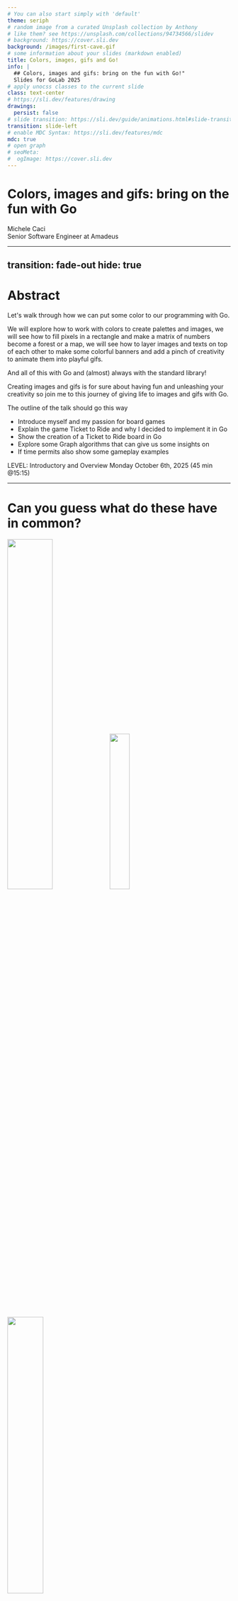```yaml
---
# You can also start simply with 'default'
theme: seriph
# random image from a curated Unsplash collection by Anthony
# like them? see https://unsplash.com/collections/94734566/slidev
# background: https://cover.sli.dev
background: /images/first-cave.gif
# some information about your slides (markdown enabled)
title: Colors, images, gifs and Go!
info: |
  ## Colors, images and gifs: bring on the fun with Go!"
  Slides for GoLab 2025
# apply unocss classes to the current slide
class: text-center
# https://sli.dev/features/drawing
drawings:
  persist: false
# slide transition: https://sli.dev/guide/animations.html#slide-transitions
transition: slide-left
# enable MDC Syntax: https://sli.dev/features/mdc
mdc: true
# open graph
# seoMeta:
#  ogImage: https://cover.sli.dev
---
```


# Colors, images and gifs: bring on the fun with Go

<div class="absolute bottom-10 text-left">
    <div>Michele Caci</div>
    <div>Senior Software Engineer at Amadeus</div>
    <div class="flex m-0 gap-1">
      <a href="https://github.com/mcaci" target="_blank" alt="Michele's GitHub" title="Michele's GitHub"
        class="text-xl slidev-icon-btn opacity-50 !border-none !hover:text-white">
        <carbon-logo-github />
      </a>
      <a href="https://www.linkedin.com/in/michele-caci-47770132/" target="_blank" alt="Michele's Linkedin" title="Michele's Linkedin"
        class="text-xl slidev-icon-btn opacity-50 !border-none !hover:text-white">
        <carbon-logo-linkedin />
      </a>
    </div>
</div>

<!-- Hi everyone and thank you for joining.
Today I want to offer you a break from all the seriousness of the day
and deep dive into a relaxing and fun moment where you'll get the tools to create some beautiful art in Go
 -->

---
transition: fade-out
hide: true
---

# Abstract

<!-- layout: image-right -->

Let's walk through how we can put some color to our programming with Go.

We will explore how to work with colors to create palettes and images, we will see how to fill pixels in a rectangle and make a matrix of numbers become a forest or a map, we will see how to layer images and texts on top of each other to make some colorful banners and add a pinch of creativity to animate them into playful gifs.

And all of this with Go and (almost) always with the standard library!

Creating images and gifs is for sure about having fun and unleashing your creativity so join me to this journey of giving life to images and gifs with Go.

The outline of the talk should go this way

- Introduce myself and my passion for board games
- Explain the game Ticket to Ride and why I decided to implement it in Go
- Show the creation of a Ticket to Ride board in Go
- Explore some Graph algorithms that can give us some insights on
- If time permits also show some gameplay examples

LEVEL: Introductory and Overview
Monday October 6th, 2025 (45 min @15:15)

---

# Can you guess what do these have in common?

<img src="/images/actual-cave-with-sand.png" class="absolute top-25 left-20" style="width: 45%; height: auto;"/>
<img src="/images/bgGradient.png" class="absolute bottom-5 left-40" style="width: 30%; height: auto;"/>
<img src="/images/game_of_life.gif" class="absolute bottom-10 right-5" style="width: 40%; height: auto;"/>

<!-- Having an idea of the topic of the day,
I can guess you can guess what do these images and gifs have in common-->

---
layout: lblue-fact
---

They are all made in Go

<!-- And the answer is straightforward, they are all made in Go -->

---
layout: fact
---

# ⚠️ Disclaimer

<v-click>
Most of the images you are about to see are made in Go

[golab25](https://github.com/mcaci/golab25-ColorsGifsGo-slides/tree/main/src/go) - [adventOfCode](https://github.com/mcaci/adventOfCode) - [gopherconeu23](https://github.com/mcaci/gopherconeu23img)
</v-click>

<!--
Bow, I need to give you a disclaimer here.

Most of the images you are about to see are made in Go.

And as I will share the slides later, these links are the places where you want to have a look for the Go code that generated them.

And I'm sure that for a couple of them you'll get some nice surprises.
-->

---
layout: intro
---

# 👋 Hello

Who am I?

- I'm Michele
- I use Go at work to support the logging middleware (Splunk) of Amadeus
- My hobbies include languages, board games and making silly GIFs with Go

<br/>

<img v-click src="/images/micheleRomeo.jpg" class="absolute top-15 right-15" style="width: 30%; height: auto;"/>
<arrow v-after x1="800" y1="325" x2="825" y2="250" color="#F00" width="1" arrowSize="1" />
<p v-after class="absolute bottom-50 right-46 opacity-100 transform -rotate-10" color="#F00">me</p>
<p v-click class="absolute bottom-55 right-46 opacity-100 transform -rotate-10" color="#F00">young</p>
<p v-after class="absolute top-25 right-100 opacity-100 transform -rotate-20" color="#F00">actual me</p>
<arrow v-after x1="580" y1="125" x2="640" y2="130" color="#F00" width="1" arrowSize="1" />

<img v-click src="/images/amadeus-workmark_DarkSky.png" class="absolute bottom-15 right-15" style="width: 30%; height: auto;"/>
<img v-after src="/images/splunk-logo.png" class="absolute bottom-10 right-10" style="width: 10%; height: auto;"/>
<p v-click class="absolute bottom-15 left-10 opacity-100 transform -rotate-350" color="#F00">こんにちわ！</p>
<p v-after class="absolute bottom-3 left-13 opacity-100 transform -rotate-10" color="#F00">Bom dia!  </p>
<img v-click src="/images/TTR_USA_map_graph.jpg" class="absolute bottom-2 left-45" style="width: 24%; height: auto;"/>
<img v-click src="/images/golab.gif" class="absolute bottom-8 left-40" style="width: 65%; height: auto;"/>

<!-- 
Well, I haven't presented myself yet
-->

---
layout: statement
---

<div class="font-size-10">
Why?
</div>

---

# Why would I even want to make images or gifs in Go?

<v-clicks>

1. I love Go
2. It’s fun
3. The results can be surprising and quite satisfying

</v-clicks>

<!-- 
There are few simple and reasonable explanations:

<List the reasons>

Why is that? Let me tell you this story.

Some months ago I made this search
-->

---
layout: image
image: /images/whatIsBestForImageProcessing.png
backgroundSize: 65%
---

<p v-click class="absolute top-50 right-46 opacity-100 transform -rotate-10" color="#F00" font-size="8">C\C++?</p>
<p v-click class="absolute bottom-50 left-25 opacity-100 transform -rotate-10" color="#F00" font-size="10">Python?</p>
<p v-click class="absolute bottom-20 right-46 opacity-100 transform -rotate-10" color="#F00" font-size="14">Matlab?</p>

<!-- 
"Which programming language is best for pictures". Pretty straightforward.

And the results I got were C and C++, Phyton and Matlab.

I stopped at this sight for a moment.

Then I remembered the wise words of my son, the one from the photo earlier; he is turning 2 soon and this is what he said.

"papaa', papaa', no no no no no no no!"
-->

---
layout: lblue-fact
---

So of course I had to use Go!

<!-- 
By the way my son may be in the room somewhere and if he is awake he might have just repeated that same wise sentence.
-->

---

# 🖼️ Let's start with our first image


<v-click>

1. Define the boundary of the image as a rectangle

```go
r := image.Rect(0, 0, 1024, 768) // A 1024x768 image
```

</v-click>

<v-click>

2. Create the image variable with that boundary and a color space

```go
img := image.NewRGBA(r)
```

</v-click>

<v-click>

3. We set the pixels of the image to the color we want

```go
for x := range r.Max.X {
  for y := range r.Max.Y {
    img.Set(x, y, color.RGBA{G: 150, A: 255})
  }
}
```

<arrow v-after x1="800" y1="325" x2="925" y2="280" color="#F00" width="2" arrowSize="1" />
<p v-after class="absolute bottom-50 right-46 opacity-100 transform -rotate-10" color="#F00">r.Max</p>

</v-click>

<v-click>

4. We encode the image into a file with a specific format

```go
f, _ := os.Create("green.png")
png.Encode(f, img)
```

</v-click>

<img v-click="1" src="/images/bounds.png" class="absolute top-18 right-10" style="width: 28%; height: auto;"/>
<img v-click="5" src="/images/green.png" class="absolute top-50 right-25" style="width: 30%; height: auto;"/>

---

# 🖼️ Our first image's full code

```go{all|13-17|15}
package main

import (
  "image"
  "image/color"
  "image/png"
  "os"
)

func main() {
  r := image.Rect(0, 0, 1024, 768)
  img := image.NewRGBA(r)
  for x := range r.Max.X {
    for y := range r.Max.Y {
      img.Set(x, y, color.RGBA{G: 150, A: 255})
    }
  }
  f, _ := os.Create("green.png")
  png.Encode(f, img)
}
```

<img src="/images/green.png" class="absolute top-50 right-25" style="width: 30%; height: auto;"/>

<!-- 
To consolidate everything in one place this is the full code creating the rectangle and again we did it in four steps

1. Define the boundary
2. Create the image
3. Color every pixel
4. Encode to a file

Now for what's coming next we need to focus on the 3rd step: color every pixel and in particular this method call to `img.Set`.
-->

---

# 🎨 Beyond our first image

````md magic-move
```go
img.Set(x, y, color.RGBA{G: 150, A: 255})
```

```go
img.Set(x, y, color.RGBA{B: 150, A: 255})
```

```go
switch (x/32 + y/32) % 2 {
case 0:
  img.Set(x, y, color.RGBA{B: 150, A: 255})
default:
  img.Set(x, y, color.RGBA{G: 150, A: 255})
}
```

```go
img.Set(x, y, color.RGBA{
  B: uint8(float64(x) / float64(r.Max.X) * 255),
  G: uint8(float64(y) / float64(r.Max.Y) * 255),
  A: 255,
})
```

```go
img.Set(x, y, color.RGBA{
  R: uint8((1 + math.Cos(float64(x)/10)) * 255),
  G: uint8((1 + math.Sin(float64(y)/10)) * 255),
  A: 255,
})
```

```go
nano := uint32(time.Now().UnixNano())
img.Set(x, y, color.RGBA{
  R: uint8((nano >> 16) & 0xFF),
  G: uint8((nano >> 8) & 0xFF),
  B: uint8(nano & 0xFF),
  A: 255,
})
```
````

<img src="/images/green.png" class="absolute top-18 right-10" style="width: 28%; height: auto;"/>
<img v-click="+1" src="/images/blue.png" class="absolute top-35 right-20" style="width: 30%; height: auto;"/>
<img v-click="+2" src="/images/bgCheckerboard.png" class="absolute top-50 right-35" style="width: 30%; height: auto;"/>
<img v-click="+3" src="/images/bgGradient.png" class="absolute top-65 right-50" style="width: 28%; height: auto;"/>
<img v-click="+4" src="/images/plaid.png" class="absolute top-50 right-25" style="width: 40%; height: auto;"/>
<img v-click="+5" src="/images/timeflow.png" class="absolute top-50 right-25" style="width: 45%; height: auto;"/>

<!-- 
In the first image we started by setting all pixels to a fully opaque medium green (not too bright, not too dark)

We can easily change that to a fully opaque medium blue (not too bright, not too dark)

But we can do more than monochrome images

For the low low price of some basic math we can:
- create a checkerboard pattern
- or a blue and green gradient

For the even lower price of some trigonometry we can create the pattern for our next plaid.

And for the more artistic ones, how about visualizing a snapshot of time?
-->

---
layout: lblue-fact
---

Fun fact

<!-- Now, it's time for a fun fact, and since we are in Florence, city of art, so we are going to introduce this artist -->

---
layout: fact
---

Piet Mondrian famously used Go to paint his "Composition with Red, Blue and Yellow" in 1930

<img src="/images/Piet_Mondriaan.jpg" class="absolute top-5 left-15" style="width: 15%; height: auto;"/>
<!-- <img src="/images/Piet_Mondriaan,_1930_-_Mondrian_Composition_II_in_Red,_Blue,_and_Yellow.jpg" class="absolute bottom-20 right-15" style="width: 10%; height: auto;"/> -->
<img v-click src="/images/piet-mondrian-go.png" class="absolute top-10 left-60" style="width: 50%; height: auto;"/>

<!-- 
Not bad right?
-->
---
layout: lblue-fact
---

Can we use inputs for the creation of images?

<!-- 
Let's move forward and answer this question.

...

A more guided image creation

We have been the ones deciding the color so far

Either by hardcoding it or by computing it via a function

Now we see how to use external input to drive the creation of the image
-->

---
layout: center
class: text-center
---

```
...
100021112110202312022010330204312040000111012143445142221414240220240442332040010320133120230011020
111110201332323210211143123214321343332124211413115514155115511033421001222101204330001300333011010
222100123300231230122203432310224441551434231352112532354252244334410042212441233243220102033110020
212210311310102334321243104133012535144151532555155341325352512544453402400411340202133231000102020
112002102322001003304233302040124544411225523533534235113353522233535550432232202401221022110311110
112102131331201432320312233124434232544144233241123334112232531521542551332434224211234133132330300
...
```

<br/>

```
...
SbcccccccaaaaacaaaaaaaaccccccaaaaaccccccccciiinnntttxxxEzzzzyyyyvvqqqjjjdddccccc
abcccccccccccccaaaaaaaaaccccaaaaaaccccccccciiinnnntttxxxxyyyyyvvvvqqjjjdddcccccc
abcccccccccccccaaaaaaaaaacccaaaaaacccccccccciiinnnttttxxxyyyyyvvvqqqjjjdddcccccc
abccccccccccccccccaaaaaaacccaaaaaaccccccccccciiinnnntttwyyywyyyvvrrrkkjdddcccccc
abcccccccccccccccaaaaaaaaccccaaaccccccccccccciiihnnnttwwwywwyyywvrrrkkkeeccccccc
abcccccccccccccccaaaaaaaaccccccccccccccccccccchhhmmmsswwwwwwwwwwwvrrkkkeeccccccc
abcccccccaacccccccacaaacccccccccccccccccccaacchhhhmmsswwwwwswwwwwrrrkkkeeccccccc
abcccccccaaaccacccccaaacccccccccccccccaaccaaccchhhmmssswwwssrrwwwrrrkkkeeccccccc
abcccccccaaaaaaacccccccccccaaaccccccccaaaaaaccchhhmmssssssssrrrrrrrrkkkeeaaacccc
abcccccaaaaaaaaccccccccccccaaaaccccccccaaaaaaachhhmmmssssssllrrrrrrkkkeeeaaacccc
abccccaaaaaaaaaccccccccccccaaaacccccccccaaaaacchhhmmmmsssllllllllkkkkkeeeaaacccc
...
```

<arrow v-click x1="270" y1="152" x2="145" y2="102" color="#F00" width="2" arrowSize="1" />
<arrow v-click x1="280" y1="152" x2="155" y2="102" color="#F00" width="2" arrowSize="1" />
<arrow v-click x1="290" y1="152" x2="165" y2="102" color="#F00" width="2" arrowSize="1" />

<!-- 
Can we make sense of these inputs? = -->

---
layout: image
image: /images/welcome-to-the-matrix.jpg
---

---

# 🧮 Using Inputs and Matrices

Reading from matrices

```go
for x := range r.Max.X {
  for y := range r.Max.Y {
    img.Set(x, y, color.RGBA{
      G: 35 + uint8(175.0/float64(m[x][y]+1)),
      A: 255,
      })
  }
}
```

<br/>

```go
for x := range r.Max.X {
  for y := range r.Max.Y {
    img.Set(x, y, color.RGBA{
      R: uint8(55 + 200*(float64(m[x][y])-('a'-1))/float64('z'+1-('a'-1))),
      G: uint8(50 + 150*(float64(m[x][y])-('a'-1))/float64('z'+1-('a'-1))),
      B: uint8(25 + 100*(float64(m[x][y])-('a'-1))/float64('z'+1-('a'-1))),
      A: 255,
    })
  }
}
```

<arrow v-click x1="380" y1="250" x2="320" y2="210" color="#F00" width="2" arrowSize="1" />
<arrow v-click="1" x1="380" y1="480" x2="320" y2="440" color="#F00" width="2" arrowSize="1" />

---
layout: center
class: text-center
---

```
...
100021112110202312022010330204312040000111012143445142221414240220240442332040010320133120230011020
111110201332323210211143123214321343332124211413115514155115511033421001222101204330001300333011010
222100123300231230122203432310224441551434231352112532354252244334410042212441233243220102033110020
212210311310102334321243104133012535144151532555155341325352512544453402400411340202133231000102020
112002102322001003304233302040124544411225523533534235113353522233535550432232202401221022110311110
112102131331201432320312233124434232544144233241123334112232531521542551332434224211234133132330300
...
```

<br/>

```
...
SbcccccccaaaaacaaaaaaaaccccccaaaaaccccccccciiinnntttxxxEzzzzyyyyvvqqqjjjdddccccc
abcccccccccccccaaaaaaaaaccccaaaaaaccccccccciiinnnntttxxxxyyyyyvvvvqqjjjdddcccccc
abcccccccccccccaaaaaaaaaacccaaaaaacccccccccciiinnnttttxxxyyyyyvvvqqqjjjdddcccccc
abccccccccccccccccaaaaaaacccaaaaaaccccccccccciiinnnntttwyyywyyyvvrrrkkjdddcccccc
abcccccccccccccccaaaaaaaaccccaaaccccccccccccciiihnnnttwwwywwyyywvrrrkkkeeccccccc
abcccccccccccccccaaaaaaaaccccccccccccccccccccchhhmmmsswwwwwwwwwwwvrrkkkeeccccccc
abcccccccaacccccccacaaacccccccccccccccccccaacchhhhmmsswwwwwswwwwwrrrkkkeeccccccc
abcccccccaaaccacccccaaacccccccccccccccaaccaaccchhhmmssswwwssrrwwwrrrkkkeeccccccc
abcccccccaaaaaaacccccccccccaaaccccccccaaaaaaccchhhmmssssssssrrrrrrrrkkkeeaaacccc
abcccccaaaaaaaaccccccccccccaaaaccccccccaaaaaaachhhmmmssssssllrrrrrrkkkeeeaaacccc
abccccaaaaaaaaaccccccccccccaaaacccccccccaaaaacchhhmmmmsssllllllllkkkkkeeeaaacccc
...
```

<img v-click="1" src="/images/forest.png" class="absolute top-15 right-20" style="width: 25%; height: auto;"/>
<img v-click="1" src="/images/hill.png" class="absolute bottom-5 right-25" style="width: 40%; height: auto;"/>

<!-- 
Add joke about the matrix movie and or bitmaps 
-->

---

# 🧮 Using Inputs and Matrices

More elaborate inputs

```
525,119 -> 525,122 -> 523,122 -> 523,125 -> 529,125 -> 529,122 -> 528,122 -> 528,119
497,69 -> 497,73 -> 489,73 -> 489,78 -> 504,78 -> 504,73 -> 501,73 -> 501,69
480,38 -> 480,31 -> 480,38 -> 482,38 -> 482,35 -> 482,38 -> 484,38 -> 484,35 -> 484,38 -> 486,38 -> 486,28 -> ...
480,38 -> 480,31 -> 480,38 -> 482,38 -> 482,35 -> 482,38 -> 484,38 -> 484,35 -> 484,38 -> 486,38 -> 486,28 -> ...
...
```

<v-click>

These are rules on 2D coordinates: $(x,y) \rightarrow (x1,y1)$
</v-click>

<v-clicks>

- X coordinate changes?
  - it's a horizontal wall
- Y coordinate changes?
  - it's a vertical wall
</v-clicks>

<v-click>

We use these rules to build a matrix of `bytes`
</v-click>

<v-clicks>

- byte 0 is an empty space
- anything else is a wall
</v-clicks>
<!--
These are rules on 2D coordinates representing walls
 So we uses these rules to build a byte matrix with the coordinates representing this cave 
and use it as input to color our image-->

---

# 🧮 Using Inputs and Matrices

Drawing the landscape

```go
// var cave [][]byte
for i := range cave {
  for j := range cave[i] {
    var r, g, b uint8
    switch cave[i][j] {
    case 0:
      r, g, b = 25, 10, 0 // ~ black
    case '*':
      r, g, b = 150, 150, 0 // yellow
    default:
      r, g, b = 200, 100, 0 // orange
    }
    img.Set(i, j, color.RGBA{R: r, G: g, B: b, A: 255})
  }
}
```

<img v-click src="/images/cave.png" class="absolute top-45 left-35" style="width: 70%; height: auto;"/>
<img v-click src="/images/first-cave.gif" class="absolute top-45 left-35" style="width: 70%; height: auto;"/>
<img v-click src="/images/cave-with-sand.png" class="absolute top-45 left-35" style="width: 70%; height: auto;"/>
<img v-click src="/images/actual-cave-with-sand.png" class="absolute top-45 left-35" style="width: 70%; height: auto;"/>

<!-- These are `(x, y)` coordinates in a 2D space representing walls inside a cave -->

---
layout: lblue-fact
---

Let's see a real world example

---

# 🌍 GitHub contribution table

Gathering inputs

<v-click>

From the HTML of a github user's homepage

```html
<td ... id="contribution-day-component-3-6" data-level="3" ...></td>
```
</v-click>

<arrow v-click="2" x1="430" y1="240" x2="370" y2="200" color="#F00" width="2" arrowSize="1" />
<arrow v-click="3" x1="540" y1="240" x2="480" y2="200" color="#F00" width="2" arrowSize="1" />

<v-clicks>

- `id` contains the (x, y) coordinates
- `data-level` is the index of the color from a __palette__
</v-clicks>

<img src="/images/actual-gh-contributions.png" class="absolute bottom-20 left-50" style="width: 60%; height: auto;"/>

<!-- 
and in Go, conveniently, a palette is a slice of colors 
-->
---

# 🎨 Palettes in Go

```go
// type color.Palette []color.Color
p := color.Palette{
  color.RGBA{R: 239 G: 242 B: 245 A: 255},  // 0xEFF2F5
  color.RGBA{R: 172 G: 238 B: 187 A: 255},  // 0xACEEBB
  color.RGBA{R: 74  G: 194 B: 107 A: 255},  // 0x4AC26B
  color.RGBA{R: 45  G: 164 B: 78  A: 255},  // 0x2DA44E
  color.RGBA{R: 17  G: 99  B: 41  A: 255},  // 0x116329
}
```

<img v-click src="/images/actual-gh-contributions.png" class="absolute top-40 right-15" style="width: 40%; height: auto;"/>
<arrow v-after x1="800" y1="300" x2="850" y2="250" color="#F00" width="2" arrowSize="1" />

<br/>

<v-clicks>

- $github\_input + color.Palette = contribution\_table$

<img  src="/images/generated-gh-contributions.png" class="absolute bottom-30 left-40" style="width: 65%; height: auto;"/>
</v-clicks>

---
layout: lblue-fact
---

Fun fact

---
layout: fact
---

A less known version of the Monalisa is a paint by number painting made in Go

<img src="/images/leonardo-da-vinci.jpg" class="absolute top-5 left-15" style="width: 15%; height: auto;"/>
<img src="/images/Mona_Lisa,_by_Leonardo_da_Vinci.jpg" class="absolute bottom-5 right-15" style="width: 10%; height: auto;"/>
<img v-click src="/images/monalisaPaintByNumber.png" class="absolute top-10 left-80" style="width: 38%; height: auto;"/>

<!-- Quite remarkable right? Now let's move on -->

---
layout: lblue-fact
---

From setting pixel colors to drawing layers

<!-- So far we have used a lot:

```go
func (p *RGBA) Set(x, y int, c color.Color) // For RGBA
```

We are now moving to:

```go
func Draw(dst Image, r image.Rectangle, src image.Image, sp image.Point, op Op)
``` -->

---

# 🗃️ Layering Images

A basic composition of two images

<v-click>

1. We create two images:
    - image 1 (`dst`) is a green rectangle
    - image 2 (`src`) is a smaller white rectangle

```go
func MakeLayer(r image.Rectangle, c color.Color) *image.RGBA {
  img := image.NewRGBA(r)
  for x := range r.Max.X {
    for y := range r.Max.Y {
      img.Set(x, y, c)
    }
  }
  return img
}

dst := MakeLayer(image.Rect(0, 0, 1024, 768), color.RGBA{G: 150, A: 255})
src := MakeLayer(image.Rect(0, 0, 800, 600), color.White)
```
</v-click>

---

# 🗃️ Layering Images

A basic composition of two images

2. We use `draw.Draw` to draw image 1 (`src`) onto image 2 (`dst`)

```go{all|4|5|6|7|8|all}
// dst := MakeLayer(image.Rect(0, 0, 1024, 768), color.RGBA{G: 150, A: 255})
// src := MakeLayer(image.Rect(0, 0, 800, 600), color.White)
draw.Draw(
  dst,   // the destination layer
  image.Rect(224, 168, dstR.Max.X, dstR.Max.Y),  // the area on dst where Draw can operate
  src,  // the source layer
  image.Point{224, 168}, // the starting point from which the source can be taken
  draw.Over, // the draw operation (draw src over dst)
)
```

<v-click>

3. And encode the result into a file

```go
f, _ := os.Create("white-in-green.png")
png.Encode(f, dst)
```
</v-click>

<img v-click="+1" src="/images/comp-green.png" class="absolute bottom-5 right-20" style="width: 30%; height: auto;"/>
<img v-click="+2" src="/images/comp-bounds.png" class="absolute bottom-5 right-20" style="width: 30%; height: auto;"/>
<img v-click="+4" src="/images/comp-src-point.png" class="absolute bottom-5 right-100" style="width: 20%; height: auto;"/>
<arrow v-click="+5" x1="450" y1="425" x2="665" y2="360" color="#F00" width="2" arrowSize="1" />
<arrow v-click="+5" x1="500" y1="475" x2="725" y2="400" color="#F00" width="2" arrowSize="1" />
<img v-click="+6" src="/images/comp-white-on-green.png" class="absolute bottom-5 right-20" style="width: 30%; height: auto;"/>
<arrow v-click="+6" x1="450" y1="425" x2="665" y2="360" color="#F00" width="2" arrowSize="1" />
<arrow v-click="+6" x1="500" y1="475" x2="725" y2="400" color="#F00" width="2" arrowSize="1" />

---

# 🗃️ Green and white composition's full code

```go
package main
import (
  // ...
)

func MakeLayer(r image.Rectangle, c color.Color) *image.RGBA {
	img := image.NewRGBA(r)
	for x := range r.Max.X {
		for y := range r.Max.Y {
			img.Set(x, y, c)
		}
	}
	return img
}

func main() {
	dst := MakeLayer(image.Rect(0, 0, 1024, 768), color.RGBA{G: 150, A: 255})
	src := MakeLayer(image.Rect(0, 0, 800, 600), color.White)
	draw.Draw(dst, image.Rect(224, 168, dst.Rect.Max.X, dst.Rect.Max.Y), src, image.Point{224, 168}, draw.Over)
	f, _ := os.Create("comp-white-on-green.png")
	png.Encode(f, dst)
}
```

<img src="/images/comp-white-on-green.png" class="absolute top-40 right-25" style="width: 30%; height: auto;"/>

---

# 🗃️ Creating a banner

<v-clicks>

1. Load a background image
2. Put a semi-transparent gray box inside
3. Add a nice gopher
4. Write some text
</v-clicks>

<v-click at=1>
````md magic-move{at:2}
```go
f, err := os.Open("golab-speakers.png")
// ...
// ...
// ...
baseImg, err := png.Decode(f)
```

```go
gray := image.NewUniform(color.RGBA{R: 150, G: 150, B: 150, A: 200})
// ...
// ...
// ...
draw.Draw(
  baseImg,
  image.Rect(110, 100, baseImg.Bounds().Dx()-110, baseImg.Bounds().Dy()-100), 
  gray, 
  image.Point{110, 100},
  draw.Over,
)
```

```go
f, err := os.Open("mcaciGopherizeMe.png")
// ...
gopherized, err := png.Decode(f)
// ...
draw.Draw(
  baseImg,
  image.Rect(130, 130, baseImg.Bounds().Dx()-130, baseImg.Bounds().Dy()-130), 
  gopherized, 
  image.Point{130, 130},
  draw.Over,
)
```

```go
import "github.com/golang/freetype"
// ...
ctx := freetype.NewContext()
// ... fill context information ...
ctx.DrawString("Colors, images and gifs:", fixed.P(1200, 400))
ctx.DrawString("bring on the fun with Go", fixed.P(1250, 550))
ctx.DrawString("by Michele Caci", fixed.P(1650, 1150))
```
````

</v-click>


<img v-click="+1" src="/images/golab-speakers.png" class="absolute top-45 right-25" style="width: 30%; height: auto;"/>
<img v-click="+2" src="/images/composition-gray.png" class="absolute top-45 right-25" style="width: 30%; height: auto;"/>
<img v-click="+3" src="/images/composition-gopher.png" class="absolute top-45 right-25" style="width: 30%; height: auto;"/>
<img v-click="+4" src="/images/composition.png" class="absolute top-45 right-25" style="width: 30%; height: auto;"/>

---

# 🗃️ How about some ASCII Art?

Printing to console

<v-click>

```go
package main

import figure "github.com/common-nighthawk/go-figure"

func main() {
  const figlet = "standard"
  const text = "Welcome to GoLab!"
  fig := figure.NewFigure(text, figlet, true)
  fig.Print()
}
```
</v-click>

<br/>

<v-click>

```bash
mcaci@mcaciLaptop:~/go/src/github.com/mcaci/golab25-ColorsGifsGo-slides/src/go/asciiart$ go run .
 __        __         _                                       _               ____           _               _       _
 \ \      / /   ___  | |   ___    ___    _ __ ___     ___   | |_    ___     / ___|   ___   | |       __ _  | |__   | |
  \ \ /\ / /   / _ \ | |  / __|  / _ \  | '_ ` _ \   / _ \  | __|  / _ \   | |  _   / _ \  | |      / _` | | '_ \  | |
   \ V  V /   |  __/ | | | (__  | (_) | | | | | | | |  __/  | |_  | (_) |  | |_| | | (_) | | |___  | (_| | | |_) | |_|
    \_/\_/     \___| |_|  \___|  \___/  |_| |_| |_|  \___|   \__|  \___/    \____|  \___/  |_____|  \__,_| |_.__/  (_)
```

</v-click>

<!-- We'll make use of an external library [`go-figure`](github.com/common-nighthawk/go-figure). Whose normal usage is this one -->

---

# 🗃️ How about some ASCII Art?

Drawing ASCII Art on an image

````md magic-move
```go
package main

import (
  figure "github.com/common-nighthawk/go-figure"

)

func main() {
  const figlet = "standard"
  const text = "Welcome to GoLab!"
  fig := figure.NewFigure(text, figlet, true)
  fig.Print()
}
```

```go
package main

import (
  figure "github.com/common-nighthawk/go-figure"

)

func main() {
  const figlet = "standard"
  const text = "Welcome to GoLab!"
  fig := figure.NewFigure(text, figlet, true)
  lines := fig.Slicify() // []string
}
```

```go
package main

import (
  figure "github.com/common-nighthawk/go-figure"
  "github.com/golang/freetype"
)

func main() {
  const figlet = "standard"
  const text = "Welcome to GoLab!"
  fig := figure.NewFigure(text, figlet, true)
  lines := fig.Slicify()
  // ...
  const height = 100
  ctx := freetype.NewContext()
  // ... fill context information ...
  for i := range lines {
    ctx.DrawString(lines[i], fixed.P(0, height * (i +  1)))
  }
}
```
````

<img v-click="+3" src="/images/asciiart.png" class="absolute top-55 right-15" style="width: 60%; height: auto;"/>
<img v-click="+4" src="/images/asciiart-plaid.png" class="absolute top-85 right-15" style="width: 60%; height: auto;"/>

---
layout: lblue-fact
---

Fun fact

---
layout: fact
---

Did you know that Pablo Picasso used Go to paint one of his famous cubist masterpiece?

<img src="/images/picasso-selfportrait.jpg" class="absolute top-5 left-15" style="width: 15%; height: auto;"/>
<img v-click src="/images/picasso-gopher.png" class="absolute top-10 left-80" style="width: 38%; height: auto;"/>

<!-- Isn't it beautiful? -->

---
layout: lblue-fact
---

GIFs, finally!

---

# 🎞️ The basics of Go GIFs

<v-clicks>

```go
type GIF struct {
  Image []*image.Paletted // The successive images (frames).
  Delay []int             // The successive delay times, one per frame, in 100ths of a second.
  // ...
}
```

- `image.Paletted` is like `image.RBGA` constrained by a `color.Palette`
</v-clicks>

<img v-click src="/images/bgGradient.png" class="absolute bottom-10 left-25" style="width: 35%; height: auto;"/>
<img v-click src="/images/bgGradientP9.png" class="absolute bottom-10 right-25" style="width: 35%; height: auto;"/>

<!-- 
- `palette.Plan9` 
  - convenient value of `color.Palette` type to start -->

---

# 🎞️ How to create a GIF

<v-click>

1. Instantiate a variable of type `gif.GIF` (`import "image/gif"`) and fill its fields

```go
var frm1, frm2 *image.Paletted
// assign frm1 and frm2 to actual images
g := gif.GIF{
  Image: []*image.Paletted{frm1, frm2},
  Delay: []int{150, 150},
}  
```
</v-click>

<v-click>

2. Encode the gif into a file

```go
f, _ := os.Create("my-first-gif.gif")
gif.EncodeAll(f, &g)
```
</v-click>

<img v-click src="/images/thats-it.gif" class="absolute bottom-10 left-25" style="width: 60%; height: auto;"/>

---

# 🎞️ A basic example

2-frame GIF

1. The first frame is a green rectangle
2. The second frame is a yellow rectangle

<v-click>

```go{1-6|2|2-3|2-4|9-10|9-14|15|11-15|11-16|all}
func MakeFrame(c color.RGBA) *image.Paletted {
  r := image.Rect(0, 0, 1024, 768)
  frm := image.NewPaletted(r, palette.Plan9)
  draw.Draw(frm, r, image.NewUniform(c), image.Pt(0, 0), draw.Over)
  return frm
}

func main() {
  frm1 := MakeFrame(color.RGBA{G: 150, A: 255})
  frm2 := MakeFrame(color.RGBA{G: 150, R: 150, A: 255})
  g := &gif.GIF{
    Image: []*image.Paletted{frm1, frm2},
    Delay: []int{100, 100},
  }
  f, _ := os.Create("myFirst.gif")
  gif.EncodeAll(f, g)
}
```
</v-click>

<img v-click src="/images/myFirst.gif" class="absolute top-50 right-25" style="width: 30%; height: auto;"/>

---
layout: lblue-fact
---

And this is just the beginning

<img v-click src="/images/gradients.gif" class="absolute top-15 left-30" style="width: 30%; height: auto;"/>
<img v-click src="/images/timeflow.gif" class="absolute bottom-5 right-20" style="width: 30%; height: auto;"/>
<img v-click src="/images/first-cave.gif" class="absolute top-50 right-15" style="width: 40%; height: auto;"/>
<img v-click src="/images/game_of_life.gif" class="absolute top-50 left-25" style="width: 30%; height: auto;"/>
<img v-click src="/images/progressbar.gif" class="absolute bottom-10 left-80" style="width: 38%; height: auto;"/>
<img v-click src="/images/LunchBreak.gif" class="absolute top-25 right-25" style="width: 30%; height: auto;"/>

<!-- The sky is the limit -->

---
layout: lblue-fact
---

Fun fact

---
layout: fact
---

Did you know that Picasso used Go also to create an early version of the party Gopher?

<img src="/images/picasso-selfportrait.jpg" class="absolute top-5 left-15" style="width: 15%; height: auto;"/>
<img v-click src="/images/picasso-gopher.gif" class="absolute top-10 left-80" style="width: 38%; height: auto;"/>

<!-- Here it is dancing its way out -->

---
layout: lblue-end
---

<div class="text-white font-size-10">
The end?
</div>

<!--
Is this the end?

Now you have the tools you need to start drawing images and creating GIFs.

And I hope you had fun while getting them and to see your creations with Go in the near future.

And remember
 -->

---
layout: statement
---

<div class="font-size-10">
Programming isn't just logic
</div>

<div v-click class="font-size-10">
it's also art!
</div>

---
layout: lblue-end
---

<img src="/images/thank-you.gif" class="absolute top-10 left-5" style="width: 95%; height: auto;"/>

<div class="text-white font-size-10">
Thank you very much!
</div>

<div class="absolute bottom-10">
  <div  class="text-white">Michele Caci</div>
  <div class="flex m-0 gap-1">
    <a href="https://github.com/mcaci" target="_blank" alt="Michele's GitHub" title="Michele's GitHub"
      class="text-xl slidev-icon-btn opacity-50 !border-none !hover:text-white">
      <carbon-logo-github />
    </a>
    <a href="https://www.linkedin.com/in/michele-caci-47770132/" target="_blank" alt="Michele's Linkedin" title="Michele's Linkedin"
      class="text-xl slidev-icon-btn opacity-50 !border-none !hover:text-white">
      <carbon-logo-linkedin />
    </a>
  </div>
</div>
<img src="/images/michelecaciQR.jpeg" class="absolute bottom-5 right-5 text-right" style="width: 20%; height: auto;"/>
